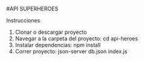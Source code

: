 #API SUPERHEROES

Instrucciones
1. Clonar o descargar proyecto
2. Navegar a la carpeta del proyecto: cd api-heroes
3. Instalar dependencias: npm install
4. Correr proyecto: json-server db.json index.js 